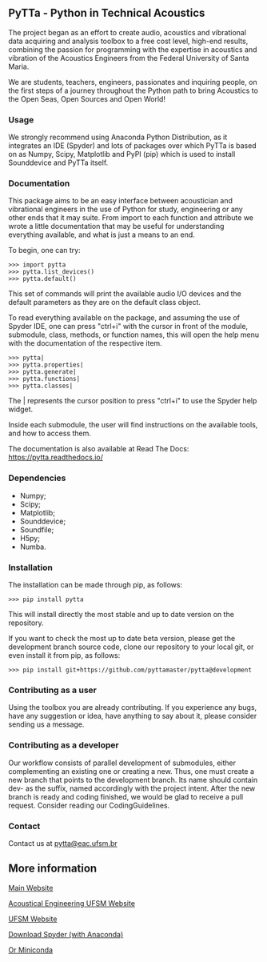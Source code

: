 ## PyTTa - Python in Technical Acoustics

The project began as an effort to create audio, acoustics and vibrational data acquiring and analysis toolbox to a free cost level, high-end results, combining the passion for programming with the expertise in acoustics and vibration of the Acoustics Engineers from the Federal University of Santa Maria.

We are students, teachers, engineers, passionates and inquiring people, on the first steps of a journey throughout the Python path to bring Acoustics to the Open Seas, Open Sources and Open World!

### Usage

We strongly recommend using Anaconda Python Distribution, as it integrates an IDE (Spyder) and lots of packages over which PyTTa is based on
as Numpy, Scipy, Matplotlib and PyPI (pip) which is used to install Sounddevice and PyTTa itself.

### Documentation

This package aims to be an easy interface between acoustician and vibrational engineers in the use of Python for study, engineering or any other ends that it may suite.
From import to each function and attribute we wrote a little documentation that may be useful for understanding everything available, and what is just a means to an end.

To begin, one can try:

    >>> import pytta
    >>> pytta.list_devices()
    >>> pytta.default()

This set of commands will print the available audio I/O devices and the default parameters as they are on the default class object.

To read everything available on the package, and assuming the use of Spyder IDE, one can press "ctrl+i" with the cursor in front of the module, submodule, class, methods, or function names,
this will open the help menu with the documentation of the respective item.
    
    >>> pytta|
    >>> pytta.properties|
    >>> pytta.generate|
    >>> pytta.functions|
    >>> pytta.classes|

The | represents the cursor position to press "ctrl+i" to use the Spyder help widget.

Inside each submodule, the user will find instructions on the available tools, and how to access them.

The documentation is also available at Read The Docs: https://pytta.readthedocs.io/

### Dependencies

- Numpy;
- Scipy;
- Matplotlib;
- Sounddevice;
- Soundfile;
- H5py;
- Numba.

### Installation

The installation can be made through pip, as follows:

    >>> pip install pytta

This will install directly the most stable and up to date version on the repository.

If you want to check the most up to date beta version, please get the development branch source code, clone our repository to your local git, or even install it from pip, as follows:

    >>> pip install git+https://github.com/pyttamaster/pytta@development


### Contributing as a user

Using the toolbox you are already contributing. If you experience any bugs, have any suggestion or idea, have anything to say about it, please consider sending us a message.

### Contributing as a developer

Our workflow consists of parallel development of submodules, either complementing an existing one or creating a new.
Thus, one must create a new branch that points to the development branch. Its name should contain dev- as the suffix, named accordingly with the project intent.
After the new branch is ready and coding finished, we would be glad to receive a pull request.
Consider reading our CodingGuidelines.

### Contact

Contact us at pytta@eac.ufsm.br

## More information

[Main Website](https://sites.google.com/eac.ufsm.br/pytta/)

[Acoustical Engineering UFSM Website](http://www.eac.ufsm.br)

[UFSM Website](https://www.ufsm.br)

[Download Spyder (with Anaconda)](https://www.anaconda.com/download/)

[Or Miniconda](https://conda.io/en/latest/miniconda)
